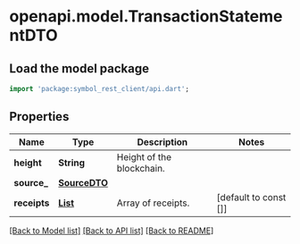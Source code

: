 # openapi.model.TransactionStatementDTO

## Load the model package
```dart
import 'package:symbol_rest_client/api.dart';
```

## Properties
Name | Type | Description | Notes
------------ | ------------- | ------------- | -------------
**height** | **String** | Height of the blockchain. | 
**source_** | [**SourceDTO**](SourceDTO.md) |  | 
**receipts** | [**List<TransactionStatementDTOReceiptsInner>**](TransactionStatementDTOReceiptsInner.md) | Array of receipts. | [default to const []]

[[Back to Model list]](../README.md#documentation-for-models) [[Back to API list]](../README.md#documentation-for-api-endpoints) [[Back to README]](../README.md)


